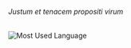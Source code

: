 

*Justum et tenacem propositi virum*




<br />





<img align="left" alt="Most Used Language" src="https://github-readme-stats.vercel.app/api/top-langs/?username=BrunBrand&layout=compact&langs_count=10&icon_color=2d77dc&title_color=2d77dc&text_color=ffffff&bg_color=0d1117">
